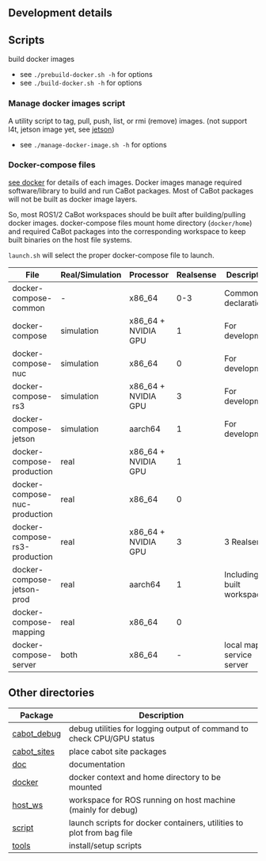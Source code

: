 ## Development details

## Scripts

build docker images 

- see `./prebuild-docker.sh -h` for options
- see `./build-docker.sh -h` for options

### Manage docker images script

A utility script to tag, pull, push, list, or rmi (remove) images.
(not support l4t, jetson image yet, see [jetson](jetson.md))

- see `./manage-docker-image.sh -h` for options

### Docker-compose files

[see docker](../docker) for details of each images.
Docker images manage required software/library to build and run CaBot packages.
Most of CaBot packages will not be built as docker image layers.

So, most ROS1/2 CaBot workspaces should be built after building/pulling docker images.
docker-compose files mount home directory (`docker/home`) and required CaBot packages into the corresponding workspace to keep built binaries on the host file systems.

`launch.sh` will select the proper docker-compose file to launch.

|File|Real/Simulation|Processor|Realsense|Description|
|---|---|---|---|---|
|docker-compose-common|-|x86_64|0-3|Common declaration|
|docker-compose|simulation|x86_64 + NVIDIA GPU|1|For development|
|docker-compose-nuc|simulation|x86_64|0|For development|
|docker-compose-rs3|simulation|x86_64 + NVIDIA GPU|3|For development|
|docker-compose-jetson|simulation|aarch64|1|For development|
|docker-compose-production|real|x86_64 + NVIDIA GPU|1|
|docker-compose-nuc-production|real|x86_64|0|
|docker-compose-rs3-production|real|x86_64 + NVIDIA GPU|3|3 Realsense|
|docker-compose-jetson-prod|real|aarch64|1|Including built workspace|
|docker-compose-mapping|real|x86_64|0|
|docker-compose-server|both|x86_64|-|local map service server|

## Other directories

|Package|Description|
|---|---|
|[cabot_debug](../cabot_debug)|debug utilities for logging output of command to check CPU/GPU status|
|[cabot_sites](../cabot_sites)|place cabot site packages|
|[doc](../doc)|documentation|
|[docker](../docker)|docker context and home directory to be mounted|
|[host_ws](../host_ws)|workspace for ROS running on host machine (mainly for debug)|
|[script](../script)|launch scripts for docker containers, utilities to plot from bag file|
|[tools](../tools)|install/setup scripts|
